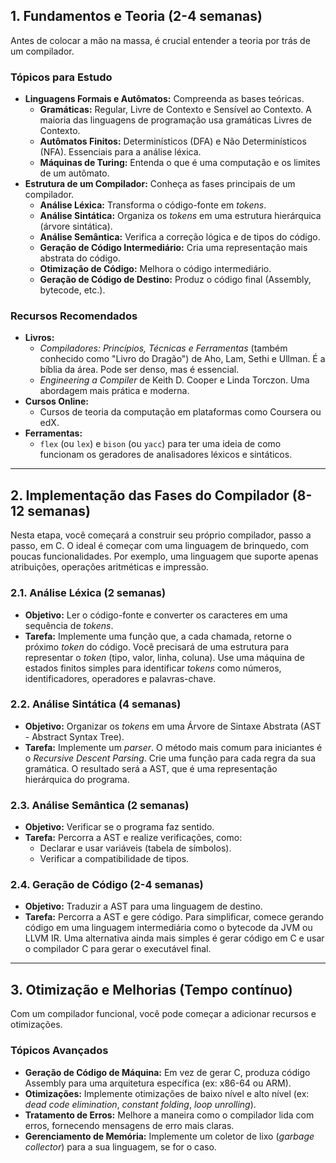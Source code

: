 ## 1. Fundamentos e Teoria (2-4 semanas)

Antes de colocar a mão na massa, é crucial entender a teoria por trás de um compilador.

### Tópicos para Estudo

* **Linguagens Formais e Autômatos:** Compreenda as bases teóricas.
    * **Gramáticas:** Regular, Livre de Contexto e Sensível ao Contexto. A maioria das linguagens de programação usa gramáticas Livres de Contexto.
    * **Autômatos Finitos:** Determinísticos (DFA) e Não Determinísticos (NFA). Essenciais para a análise léxica.
    * **Máquinas de Turing:** Entenda o que é uma computação e os limites de um autômato.
* **Estrutura de um Compilador:** Conheça as fases principais de um compilador.
    * **Análise Léxica:** Transforma o código-fonte em *tokens*.
    * **Análise Sintática:** Organiza os *tokens* em uma estrutura hierárquica (árvore sintática).
    * **Análise Semântica:** Verifica a correção lógica e de tipos do código.
    * **Geração de Código Intermediário:** Cria uma representação mais abstrata do código.
    * **Otimização de Código:** Melhora o código intermediário.
    * **Geração de Código de Destino:** Produz o código final (Assembly, bytecode, etc.).

### Recursos Recomendados

* **Livros:**
    * *Compiladores: Princípios, Técnicas e Ferramentas* (também conhecido como "Livro do Dragão") de Aho, Lam, Sethi e Ullman. É a bíblia da área. Pode ser denso, mas é essencial.
    * *Engineering a Compiler* de Keith D. Cooper e Linda Torczon. Uma abordagem mais prática e moderna.
* **Cursos Online:**
    * Cursos de teoria da computação em plataformas como Coursera ou edX.
* **Ferramentas:**
    * `flex` (ou `lex`) e `bison` (ou `yacc`) para ter uma ideia de como funcionam os geradores de analisadores léxicos e sintáticos.

---

## 2. Implementação das Fases do Compilador (8-12 semanas)

Nesta etapa, você começará a construir seu próprio compilador, passo a passo, em C. O ideal é começar com uma linguagem de brinquedo, com poucas funcionalidades. Por exemplo, uma linguagem que suporte apenas atribuições, operações aritméticas e impressão.

### 2.1. Análise Léxica (2 semanas)

* **Objetivo:** Ler o código-fonte e converter os caracteres em uma sequência de *tokens*.
* **Tarefa:** Implemente uma função que, a cada chamada, retorne o próximo *token* do código. Você precisará de uma estrutura para representar o *token* (tipo, valor, linha, coluna). Use uma máquina de estados finitos simples para identificar *tokens* como números, identificadores, operadores e palavras-chave.

### 2.2. Análise Sintática (4 semanas)

* **Objetivo:** Organizar os *tokens* em uma Árvore de Sintaxe Abstrata (AST - Abstract Syntax Tree).
* **Tarefa:** Implemente um *parser*. O método mais comum para iniciantes é o *Recursive Descent Parsing*. Crie uma função para cada regra da sua gramática. O resultado será a AST, que é uma representação hierárquica do programa.

### 2.3. Análise Semântica (2 semanas)

* **Objetivo:** Verificar se o programa faz sentido.
* **Tarefa:** Percorra a AST e realize verificações, como:
    * Declarar e usar variáveis (tabela de símbolos).
    * Verificar a compatibilidade de tipos.

### 2.4. Geração de Código (2-4 semanas)

* **Objetivo:** Traduzir a AST para uma linguagem de destino.
* **Tarefa:** Percorra a AST e gere código. Para simplificar, comece gerando código em uma linguagem intermediária como o bytecode da JVM ou LLVM IR. Uma alternativa ainda mais simples é gerar código em C e usar o compilador C para gerar o executável final.

---

## 3. Otimização e Melhorias (Tempo contínuo)

Com um compilador funcional, você pode começar a adicionar recursos e otimizações.

### Tópicos Avançados

* **Geração de Código de Máquina:** Em vez de gerar C, produza código Assembly para uma arquitetura específica (ex: x86-64 ou ARM).
* **Otimizações:** Implemente otimizações de baixo nível e alto nível (ex: *dead code elimination*, *constant folding*, *loop unrolling*).
* **Tratamento de Erros:** Melhore a maneira como o compilador lida com erros, fornecendo mensagens de erro mais claras.
* **Gerenciamento de Memória:** Implemente um coletor de lixo (*garbage collector*) para a sua linguagem, se for o caso.